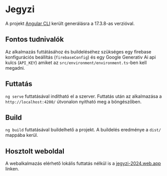 # Jegyzi

A projekt [Angular CLI](https://github.com/angular/angular-cli) került generálásra a 17.3.8-as verzióval.

## Fontos tudnivalók 

Az alkalmazás futtátásához és buildeléséhez szükséges egy firebase konfigurációs beállítás (`firebaseConfig`) és egy Google Generativ Ai api kulcs (`API_KEY`) amiket az `src/environment/environment.ts`-ben kell megadni. 

## Futtatás

 `ng serve` futtatásával indítható el a szerver. Futtatás után az alkalmazása a `http://localhost:4200/` útvonalon nyitható meg a böngészőben.

## Build

`ng build` futtatásával buildelhető a projekt. A buildelés eredménye a `dist/` mappába kerül.

## Hosztolt weboldal

A webalkalmazás elérhető lokális futtatás nélkül is a [jegyzi-2024.web.app](https://jegyzi-2024.web.app/) linken.


